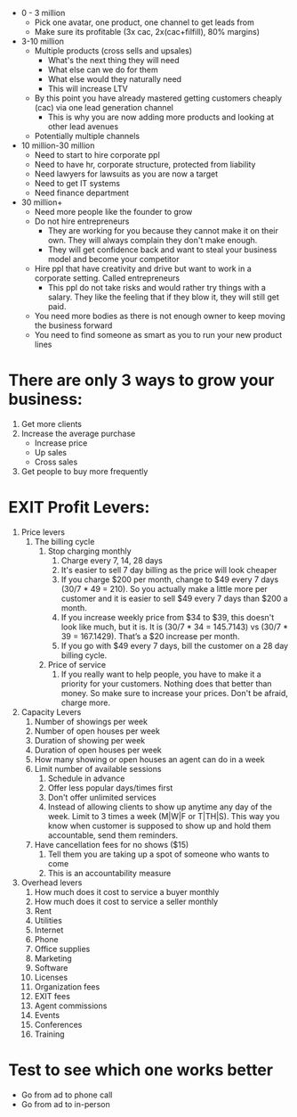 - 0 - 3 million
	- Pick one avatar, one product, one channel to get leads from
	- Make sure its profitable (3x cac, 2x(cac+filfill), 80% margins)
- 3-10 million
	- Multiple products (cross sells and upsales)
		- What's the next thing they will need
		- What else can we do for them
		- What else would they naturally need
		- This will increase LTV
	- By this point you have already mastered getting customers cheaply (cac) via one lead generation channel
		- This is why you are now adding more products and looking at other lead avenues
	- Potentially multiple channels
- 10 million-30 million
	- Need to start to hire corporate ppl
	- Need to have hr, corporate structure, protected from liability
	- Need lawyers for lawsuits as you are now a target
	- Need to get IT systems
	- Need finance department
- 30 million+
	- Need more people like the founder to grow
	- Do not hire entrepreneurs
		- They are working for you because they cannot make it on their own. They will always complain they don't make enough.
		- They will get confidence back and want to steal your business model and become your competitor
	- Hire ppl that have creativity and drive but want to work in a corporate setting. Called entrepreneurs
		- This ppl do not take risks and would rather try things with a salary. They like the feeling that if they blow it, they will still get paid.
	- You need more bodies as there is not enough owner to keep moving the business forward
	- You need to find someone as smart as you to run your new product lines

# There are only 3 ways to grow your business:

1. Get more clients
2. Increase the average purchase
	- Increase price
	- Up sales
	- Cross sales
3. Get people to buy more frequently

# EXIT Profit Levers:

1. Price levers
	1. The billing cycle
		1. Stop charging monthly
			1. Charge every 7, 14, 28 days
			2. It's easier to sell 7 day billing as the price will look cheaper
			3. If you charge $200 per month, change to $49 every 7 days (30/7 * 49 = 210). So you actually make a little more per customer and it is easier to sell $49 every 7 days than $200 a month.
			4. If you increase weekly price from $34 to $39, this doesn't look like much, but it is. It is (30/7 * 34 = 145.7143) vs (30/7 * 39 = 167.1429). That’s a $20 increase per month.
			5. If you go with $49 every 7 days, bill the customer on a 28 day billing cycle.
		1. Price of service
			1. If you really want to help people, you have to make it a priority for your customers. Nothing does that better than money. So make sure to increase your prices. Don't be afraid, charge more.
3. Capacity Levers
	1. Number of showings per week
	2. Number of open houses per week
	3. Duration of showing per week
	4. Duration of open houses per week
	5. How many showing or open houses an agent can do in a week
	6. Limit number of available sessions
		1. Schedule in advance
		2. Offer less popular days/times first
		3. Don't offer unlimited services
		4. Instead of allowing clients to show up anytime any day of the week. Limit to 3 times a week (M|W|F or T|TH|S). This way you know when customer is supposed to show up and hold them accountable, send them reminders.
	1. Have cancellation fees for no shows ($15)
		1. Tell them you are taking up a spot of someone who wants to come
		2. This is an accountability measure
5. Overhead levers
	1. How much does it cost to service a buyer monthly
	2. How much does it cost to service a seller monthly
	3. Rent
	4. Utilities
	5. Internet
	6. Phone
	7. Office supplies
	8. Marketing
	9. Software
	10. Licenses
	11. Organization fees
	12. EXIT fees
	13. Agent commissions
	14. Events
	15. Conferences
	16. Training

# Test to see which one works better
- Go from ad to phone call
- Go from ad to in-person



